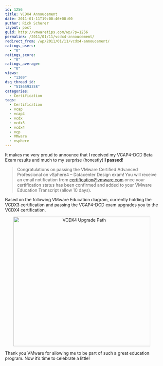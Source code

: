 ```yaml
---
id: 1256
title: VCDX4 Annoucement
date: 2011-01-11T19:00:46+00:00
author: Rick Scherer
layout: post
guid: http://vmwaretips.com/wp/?p=1256
permalink: /2011/01/11/vcdx4-annoucement/
redirect_from: /wp/2011/01/11/vcdx4-annoucement/
ratings_users:
  - "0"
ratings_score:
  - "0"
ratings_average:
  - "0"
views:
  - "1369"
dsq_thread_id:
  - "5156593358"
categories:
  - Certification
tags:
  - Certification
  - vcap
  - vcap4
  - vcdx
  - vcdx3
  - vcdx4
  - vcp
  - VMware
  - vsphere
---
```

It makes me very proud to announce that I received my VCAP4-DCD Beta Exam results and much to my surprise (honestly) **I passed!**

> Congratulations on passing the VMware Certified Advanced Professional on vSphere4 – Datacenter Design exam! You will receive an email notification from certification@vmware.com once your certification status has been confirmed and added to your VMware Education Transcript (allow 10 days).

Based on the following VMware Education diagram, currently holding the VCDX3 certification and passing the VCAP4-DCD exam upgrades you to the VCDX4 certification.

<p style="text-align: center;">
  <img class="  aligncenter" src="http://mylearn.vmware.com/courseware/70059/VMW_10Q2_VCDX4_Upgrade_Path3.jpg" alt="VCDX4 Upgrade Path" width="450" height="425" />
</p>

<p style="text-align: left;">
  Thank you VMware for allowing me to be part of such a great education program. Now it&#8217;s time to celebrate a little!
</p>